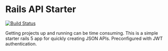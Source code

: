 # Rails API Starter
[![Build Status](https://travis-ci.org/mikemerritt/rails-api-starter.svg?branch=master)](https://travis-ci.org/mikemerritt/rails-api-starter)

Getting projects up and running can be time consuming. This is a simple starter rails 5 app for quickly creating JSON APIs. Preconfigured with JWT authentication.
